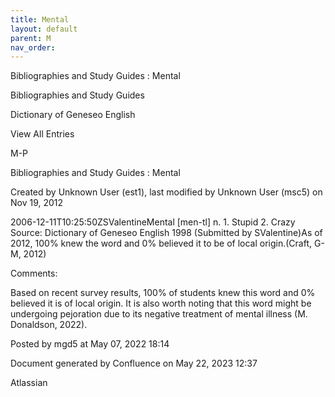 ```yaml
---
title: Mental
layout: default
parent: M
nav_order:
---
```


Bibliographies and Study Guides : Mental

Bibliographies and Study Guides

Dictionary of Geneseo English

View All Entries

M-P

Bibliographies and Study Guides : Mental

Created by  Unknown User (est1), last modified by  Unknown User (msc5) on Nov 19, 2012

2006-12-11T10:25:50ZSValentineMental [men-tl] n. 1. Stupid 2. Crazy Source: Dictionary of Geneseo English 1998 (Submitted by SValentine)As of 2012, 100% knew the word and 0% believed it to be of local origin.(Craft, G-M, 2012)

Comments:

Based on recent survey results, 100% of students knew this word and 0% believed it is of local origin. It is also worth noting that this word might be undergoing pejoration due to its negative treatment of mental illness (M. Donaldson, 2022). 

Posted by mgd5 at May 07, 2022 18:14

Document generated by Confluence on May 22, 2023 12:37

Atlassian
